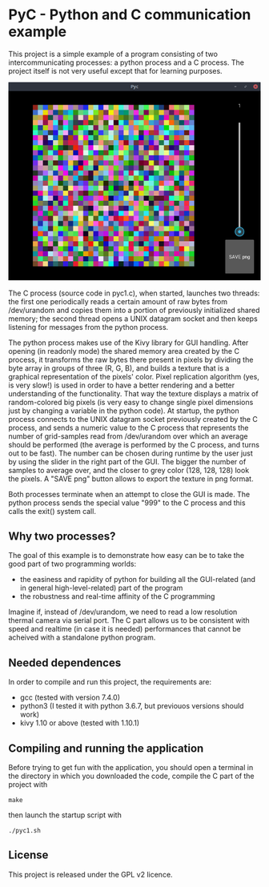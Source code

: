 # PyC - Python and C communication example

This project is a simple example of a program consisting of two intercommunicating processes: a python process and a C process. The project itself is not very useful except that for learning purposes.

![Screenshot](https://github.com/carloantinarella/pyc1/blob/master/screenshot.png?raw=true)

The C process (source code in pyc1.c), when started, launches two threads: the first one periodically reads a certain amount of raw bytes from /dev/urandom and copies them into a portion of previously initialized shared memory; the second thread opens a UNIX datagram socket and then keeps listening for messages from the python process.

The python process makes use of the Kivy library for GUI handling. After opening (in readonly mode) the shared memory area created by the C process, it transforms the raw bytes there present in pixels by dividing the byte array in groups of three (R, G, B), and builds a texture that is a graphical representation of the pixels' color. Pixel replication algorithm (yes, is very slow!) is used in order to have a better rendering and a better understanding of the functionality. That way the texture displays a matrix of random-colored big pixels (is very easy to change single pixel dimensions just by changing a variable in the python code). At startup, the python process connects to the UNIX datagram socket previously created by the C process, and sends a numeric value to the C process that represents the number of grid-samples read from /dev/urandom over which an average should be performed (the average is performed by the C process, and turns out to be fast). The number can be chosen during runtime by the user just by using the slider in the right part of the GUI.
The bigger the number of samples to average over, and the closer to grey color (128, 128, 128) look the pixels.
A "SAVE png" button allows to export the texture in png format.

Both processes terminate when an attempt to close the GUI is made. The python process sends the special value "999" to the C process and this calls the exit() system call.

## Why two processes?

The goal of this example is to demonstrate how easy can be to take the good part of two programming worlds:

* the easiness and rapidity of python for building all the GUI-related (and in general high-level-related) part of the program
* the robustness and real-time affinity of the C programming

Imagine if, instead of /dev/urandom, we need to read a low resolution thermal camera via serial port. The C part allows us to be consistent with speed and realtime (in case it is needed) performances that cannot be acheived with a standalone python program.

## Needed dependences

In order to compile and run this project, the requirements are:

* gcc (tested with version 7.4.0)
* python3 (I tested it with python 3.6.7, but previouos versions should work)
* kivy 1.10 or above (tested with 1.10.1)

## Compiling and running the application

Before trying to get fun with the application, you should open a terminal in the directory in which you downloaded the code, compile the C part of the project with
```
make
```
then launch the startup script with
```
./pyc1.sh
```

## License

This project is released under the GPL v2 licence.
